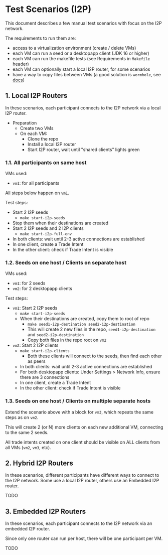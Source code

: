 # Test Scenarios (I2P)

This document describes a few manual test scenarios with focus on the I2P network.

The requirements to run them are:

 - access to a virtualization environment (create / delete VMs)
 - each VM can run a seed or a desktopapp client (JDK 16 or higher)
 - each VM can run the makefile tests (see Requirements in `Makefile` header)
 - each VM can optionally start a local I2P router, for some scenarios
 - have a way to copy files between VMs (a good solution is `wormhole`, see [docs](https://github.com/magic-wormhole/magic-wormhole/blob/master/docs/welcome.md))
 

## 1. Local I2P Routers

In these scenarios, each participant connects to the I2P network via a local I2P router.

 - Preparation
   - Create two VMs
   - On each VM:
     - Clone the repo
     - Install a local I2P router
     - Start I2P router, wait until "shared clients" lights green

### 1.1. All participants on same host

VMs used:

- `vm1`: for all participants

All steps below happen on `vm1`.

Test steps:

 - Start 2 I2P seeds
   - `make start-i2p-seeds`
 - Stop them when their destinations are created
 - Start 2 I2P seeds and 2 I2P clients
   - `make start-i2p-full-env`
 - In both clients: wait until 2-3 active connections are established
 - In one client, create a Trade Intent
 - In the other client: check if Trade Intent is visible

### 1.2. Seeds on one host / Clients on separate host

VMs used:

 - `vm1`: for 2 seeds
 - `vm2`: for 2 desktopapp clients

Test steps:

 - `vm1`: Start 2 I2P seeds
   - `make start-i2p-seeds`
   - When their destinations are created, copy them to root of repo
     - `make seed1-i2p-destination seed2-i2p-destination`
     - This will create 2 new files in the repo, `seed1-i2p-destination` and `seed2-i2p-destination`
     - Copy both files in the repo root on `vm2`
 - `vm2`: Start 2 I2P clients
   - `make start-i2p-clients`
     - Both these clients will connect to the seeds, then find each other as peers
   - In both clients: wait until 2-3 active connections are established
   - For both desktopapp clients: Under Settings > Network Info, ensure there are 3 connections
   - In one client, create a Trade Intent
   - In the other client: check if Trade Intent is visible


### 1.3. Seeds on one host / Clients on multiple separate hosts

Extend the scenario above with a block for `vm3`, which repeats the same steps as on `vm2`.

This will create 2 (or N) more clients on each new additional VM, connecting to the same 2 seeds.

All trade intents created on one client should be visible on ALL clients from all VMs (`vm2`, `vm3`, etc).


## 2. Hybrid I2P Routers

In these scenarios, different participants have different ways to connect to the I2P network. Some use a
local I2P router, others use an Embedded I2P router.

TODO


## 3. Embedded I2P Routers

In these scenarios, each participant connects to the I2P network via an embedded I2P router.

Since only one router can run per host, there will be one participant per VM.

TODO